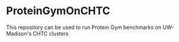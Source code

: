 # ProteinGymOnCHTC
This repository can be used to run Protein Gym benchmarks on UW-Madison's CHTC clusters
